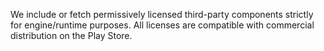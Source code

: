 We include or fetch permissively licensed third-party components strictly for engine/runtime purposes.
All licenses are compatible with commercial distribution on the Play Store.
